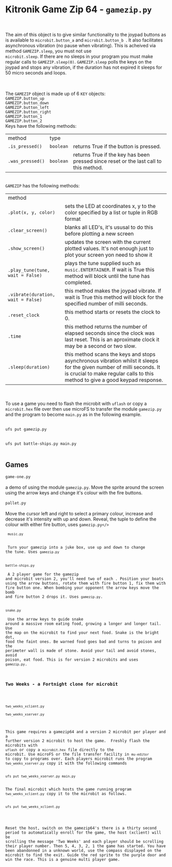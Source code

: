 <h1><b>Kitronik Game Zip 64 - <code>gamezip.py</code></b></h1>

<br/><br/>
The aim of this object is to give similar functionality to the joypad buttons
as is available to <code>microbit.button_a</code> and <code>microbit.button_b
</code>.  It also facilitates asynchronous vibration (no pause when vibrating).
This is acheived via method <code>GAMEZIP.sleep</code>, you must not use <code>
microbit.sleep</code>.  If there are no sleeps in your program you must make
regular calls to <code>GAMEZIP.sleep(0)</code>.  <code>GAMEZIP.sleep</code>
polls the keys on the joypad and stops any vibration, if the duration has not
expired it sleeps for 50 micro seconds and loops.

<br/><br/>
The <code>GAMEZIP</code> object is made up of 6 <code>KEY</code> objects:<br/>
<code>GAMEZIP.button_up</code><br/>
<code>GAMEZIP.button_down</code><br/>
<code>GAMEZIP.button_left</code><br/>
<code>GAMEZIP.button_right</code><br/>
<code>GAMEZIP.button_1</code><br/>
<code>GAMEZIP.button_2</code><br/>
Keys have the following methods:<br/>
<table><tr><td>method</td><td>type</td></tr>
<tr><td><code>.is_pressed()</code></td><td><code>boolean</code></td><td>returns True if the button is pressed.</td></tr>
<tr><td><code>.was_pressed()</code></td><td><code>boolean</code></td><td>returns True if the key has been pressed since reset or the last call to this method.</td></tr>
</table>
<br/>
<code>GAMEZIP</code> has the following methods:<br/>
<table>
<tr><td>method</td></tr>
<tr><td><code>.plot(x, y, color)</code></td><td>sets the LED at coordinates x, y to the color specified by a list or tuple in RGB format</td></tr>
<tr><td><code>.clear_screen()</code></td><td>blanks all LED's, it's ususal to do this before plotting a new screen</td></tr>
<tr><td><code>.show_screen()</code></td><td>updates the screen with the current plotted values.  It's not enough just to plot your screen yon need to show it</td></tr>
<tr><td><code>.play_tune(tune, wait = False)</code></td><td>plays the tune supplied such as <code>music.ENTERTAINER</code>.  If wait is True this method will block until the tune has completed.</td></tr>
<tr><td><code>.vibrate(duration, wait = False)</code></td><td>this method makes the joypad vibrate.  If wait is True this method will block for the specified number of milli seconds.</td></tr>
<tr><td><code>.reset_clock</code></td><td>this method starts or resets the clock to 0.</td></tr>
<tr><td><code>.time</code></td><td>this method returns the number of elapsed seconds since the clock was last reset. This is an aproximate clock it may be a second or two slow.</td></tr>
<tr><td><code>.sleep(duration)</code></td><td>this method scans the keys and stops asynchronous vibration whilst it sleeps for the given number of milli seconds. It is crucial to make regular calls to this method to give a good keypad response.</td></tr>
</table>
<br/><br/>
To use a game you need to flash the microbit with <code>uflash</code> or copy
a  <code>microbit.hex</code> file over then use microFS to transfer the module
<code>gamezip.py</code> and the program to become <code>main.py</code> as in the
following example.
<br/><br/>
<code>
ufs put gamezip.py
</code><br/><code>
ufs put battle-ships.py main.py
</code>
<br/>

<h2>Games</h2>

<code>game-one.py</code>
<br/><br/>
a demo of using the module <code>gamezip.py</code>. Move the sprite around the
screen using the arrow keys and change it's colour with the fire buttons. 
<br/><br/>
<code>pallet.py</code>
<br/><br/>
Move the cursor left and right to select a primary colour, increase and decrease it's intensity with up and down. Reveal, the tuple to define the colour with either fire button, uses <code>gamezip.py</> 
<br/><br/>
<code>music.py</code>
<br/><br/>
Turn your gamezip into a juke box, use up and down to change the tune. Uses
<code>gamezip.py</code>
<br/><br/>
<code>battle-ships.py</code>
<br/><br/>
A 2 player game for the gamezip and microbit version 2, you'll need two of each
. Position your boats using the arrow buttons, rotate them with fire button 1,
fix them with fire button one. When bombing your opponent the arrow keys move
the bomb and fire button 2 drops it. Uses <code>gamezip.py</code>.
<br/><br/>
<code>snake.py</code>
<br/><br/>
Use the arrow keys to guide snake around a massive room eating food, growing a
longer and longer tail. Use the map on the microbit to find your next food.
Snake is the bright dot, food the faint ones.  Be warned food goes bad and
turns to poison and the perimeter wall is made of stone.  Avoid your tail
and avoid stones, avoid poison, eat food. This is for version 2 microbits and uses <code>gamezip.py</code>.
<br/>
<h3>Two Weeks - a Fortnight clone for microbit</h3>
<br/>
<code>two_weeks_xclient.py</code><br/>
<code>two_weeks_xserver.py</code>
<br/><br/>
This game requires a gamezip64 and a version 2 microbit per player and a
further version 2 microbit to host the game.  Freshly flash the microbits with
<code>uflash</code> or copy a <code>microbit.hex</code> file directly to the
microbit. Use microFS or the file transfer facility in <code>mu-editor</code>
to copy to programs over. Each players microbit runs the program <code>
two_weeks_xserver.py</code> copy it with the following commands<br/><br/>
<code>ufs put two_weeks_xserver.py main.py</code><br/><br/>
The final microbit which hosts the game running program <code>
two_weeks_xclient.py</code> copy it to the microbit as follows.<br/><br/>
<code>ufs put two_weeks_xclient.py</code><br/><br/>

Reset the host, switch on the gamezip64's there is a thirty second period to
automatically enroll for the game, the host (xclient) will be scrolling the
message 'Two Weeks' and each player should be scrolling their player number.
Then 5, 4, 3, 2, 1 the game has started. You have been abandonned in a unknown
world, use the compass displayed on the microbit to find the exit.
Guide the red sprite to the purple door and win the race. This is a genuine
multi player game.